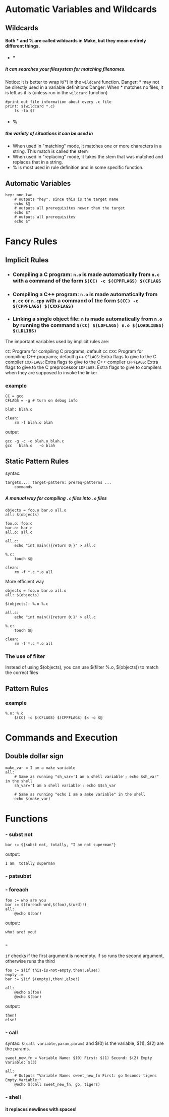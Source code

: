 # Automatic Variables and Wildcards

## Wildcards

#### Both * and % are called wildcards in Make, but they mean entirely different things.
- #### * 
##### it can searches your filesystem for matching filenames.
Notice: it is better to wrap it(*) in the `wildcard` function.
Danger: * may not be directly used in a variable definitions
Danger: When * matches no files, it is left as it is (unless run in the `wildcard` function)
```
#print out file information about every .c file
print: $(wildcard *.c)
	ls -la $?
```
- #### % 
##### the variety of situations it can be used in 
- When used in "matching" mode, it matches one or more characters in a string. This match is called the stem
- When used in "replacing" mode, it takes the stem that was matched and replaces that in a string.
- % is most used in rule definition and in some specific function.

## Automatic Variables
```
hey: one two
    # outputs "hey", since this is the target name
    echo $@
    # outputs all prerequisites newer than the target
    echo $?
    # outputs all prerequisites
    echo $^
```

# Fancy Rules

## Implicit Rules
- ### Compiling a C program: `n.o` is made automatically from `n.c` with a command of the form `$(CC) -c $(CPPFLAGS) $(CFLAGS`
- ### Compiling a C++ program: `n.o` is made automatically from `n.cc` or `n.cpp` with a command of the form `$(CC) -c $(CPPFLAGS) $(CXXFLAGS)`
- ### Linking a single object file: `n` is made automatically from `n.o` by running the command `$(CC) $(LDFLAGS) n.o $(LOADLIBES) $(LDLIBS)`

The important variables used by implicit rules are:

`CC`: Program for compiling C programs; default cc
`CXX`: Program for compiling C++ programs; default g++
`CFLAGS`: Extra flags to give to the C compiler
`CXXFLAGS`: Extra flags to give to the C++ compiler
`CPPFLAGS`: Extra flags to give to the C preprocessor
`LDFLAGS`: Extra flags to give to compilers when they are supposed to invoke the linker
### example
```
CC = gcc
CFLAGS = -g # turn on debug info

blah: blah.o

clean:
	rm -f blah.o blah
```
output
```
gcc -g -c -o blah.o blah.c
gcc   blah.o   -o blah
```

## Static Pattern Rules

syntax:
```
targets...: target-pattern: prereq-patterns ...
    commands
```
##### A manual way for compiling `.c` files into `.o` files
```
objects = foo.o bar.o all.o
all: $(objects)

foo.o: foo.c
bar.o: bar.c
all.o: all.c

all.c:
	echo "int main(){return 0;}" > all.c

%.c:
	touch $@

clean:
	rm -f *.c *.o all
```
More efficient way
```
objects = foo.o bar.o all.o
all: $(objects)

$(objects): %.o %.c

all.c:
	echo "int main(){return 0;}" > all.c

%.c:
	touch $@

clean:
	rm -f *.c *.o all
```
### The use of filter
Instead of using $(objects), you can use $(filter %.o, $(objects)) to match the correct files

## Pattern Rules

### example
```
%.o: %.c
    $(CC) -c $(CFLAGS) $(CPPFLAGS) $< -o $@ 
```
# Commands and Execution

## Double dollar sign
```
make_var = I am a make variable
all:
	# Same as running "sh_var='I am a shell variable'; echo $sh_var" in the shell
	sh_var='I am a shell variable'; echo $$sh_var

	# Same as running "echo I am a amke variable" in the shell
	echo $(make_var)
```
# Functions
### - subst not
```
bar := ${subst not, totally, "I am not superman"}
```
output:
```
I am  totally superman
```
### - patsubst

### - foreach
```
foo := who are you
bar := $(foreach wrd,$(foo),$(wrd)!)
all:
    @echo $(bar)
```
output:
```
who! are! you!
```
### - 
`if` checks if the first argument is nonempty.
if so runs the second argument, otherwise runs the third
```
foo := $(if this-is-not-empty,then!,else!)
empty :=
bar := $(if $(empty),then!,else!)

all:
	@echo $(foo)
	@echo $(bar)
```
output:
```
then!
else!
```
### - call
syntax: `$(call variable,param,param)`
and $(0) is the variable, $(1), $(2) are the params.
```
sweet_new_fn = Variable Name: $(0) First: $(1) Second: $(2) Empty Variable: $(3)

all:
	# Outputs "Variable Name: sweet_new_fn First: go Second: tigers Empty Variable:"
	@echo $(call sweet_new_fn, go, tigers)
```
### - shell 
#### it replaces newlines with spaces! 
